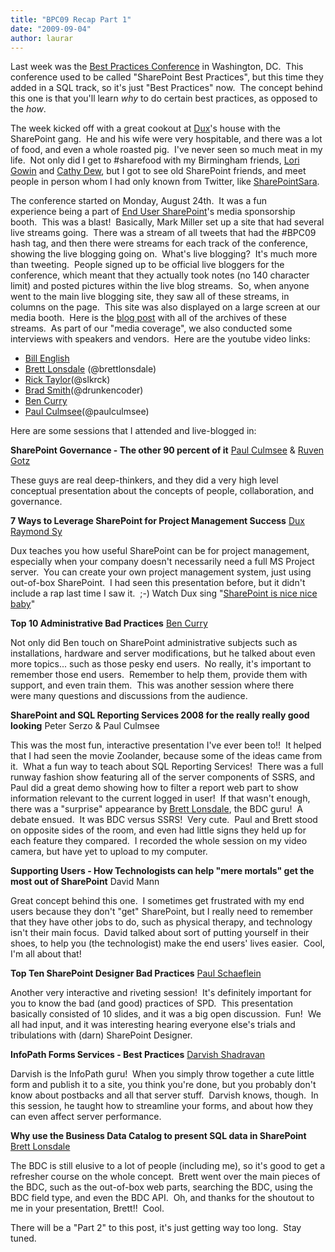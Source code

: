 ```yaml
---
title: "BPC09 Recap Part 1"
date: "2009-09-04"
author: laurar
---
```


Last week was the [Best Practices Conference](http://www.bestpracticesconference.com) in Washington, DC.  This conference used to be called "SharePoint Best Practices", but this time they added in a SQL track, so it's just "Best Practices" now.  The concept behind this one is that you'll learn _why_ to do certain best practices, as opposed to the _how_.

The week kicked off with a great cookout at [Dux](http://www.meetdux.com)'s house with the SharePoint gang.  He and his wife were very hospitable, and there was a lot of food, and even a whole roasted pig.  I've never seen so much meat in my life.  Not only did I get to #sharefood with my Birmingham friends, [Lori Gowin](http://www.pointgowin.com/seethepoint) and [Cathy Dew](http://www.sharepointcat.com), but I got to see old SharePoint friends, and meet people in person whom I had only known from Twitter, like [SharePointSara](http://www.twitter.com/sharepointsara).

The conference started on Monday, August 24th.  It was a fun experience being a part of [End User SharePoint](http://www.endusersharepoint.com)'s media sponsorship booth.  This was a blast!  Basically, Mark Miller set up a site that had several live streams going.  There was a stream of all tweets that had the #BPC09 hash tag, and then there were streams for each track of the conference, showing the live blogging going on.  What's live blogging?  It's much more than tweeting.  People signed up to be official live bloggers for the conference, which meant that they actually took notes (no 140 character limit) and posted pictures within the live blog streams.  So, when anyone went to the main live blogging site, they saw all of these streams, in columns on the page.  This site was also displayed on a large screen at our media booth.  Here is the [blog post](http://www.endusersharepoint.com/?p=1900) with all of the archives of these streams.  As part of our "media coverage", we also conducted some interviews with speakers and vendors.  Here are the youtube video links:

- [Bill English](http://www.youtube.com/watch?v=yUm9M7X2jzs)
- [Brett Lonsdale](http://www.youtube.com/watch?v=fAl45VHv0wU) (@brettlonsdale)
- [Rick Taylor](http://www.youtube.com/watch?v=U3o5J0Rq3a8)(@slkrck)
- [Brad Smith](http://www.youtube.com/watch?v=FFUMLPdgNhQ)(@drunkencoder)
- [Ben Curry](http://www.youtube.com/watch?v=jDYyawQSuy0)
- [Paul Culmsee](http://www.ustream.tv/recorded/2042070)(@paulculmsee)

Here are some sessions that I attended and live-blogged in:

**SharePoint Governance - The other 90 percent of it** [Paul Culmsee](http://www.twitter.com/paulculmsee) & [Ruven Gotz](http://spinsiders.com/ruveng/)

These guys are real deep-thinkers, and they did a very high level conceptual presentation about the concepts of people, collaboration, and governance.

**7 Ways to Leverage SharePoint for Project Management Success** [Dux Raymond Sy](http://www.meetdux.com)

Dux teaches you how useful SharePoint can be for project management, especially when your company doesn't necessarily need a full MS Project server.  You can create your own project management system, just using out-of-box SharePoint.  I had seen this presentation before, but it didn't include a rap last time I saw it.  ;-) Watch Dux sing "[SharePoint is nice nice baby](http://sp.meetdux.com/archive/2009/08/24/sharepoint-is-nice-nice-baby-bpc09-remix.aspx)"

**Top 10 Administrative Bad Practices** [Ben Curry](http://sharepoint.mindsharpblogs.com/Ben)

Not only did Ben touch on SharePoint administrative subjects such as installations, hardware and server modifications, but he talked about even more topics... such as those pesky end users.  No really, it's important to remember those end users.  Remember to help them, provide them with support, and even train them.  This was another session where there were many questions and discussions from the audience. 

**SharePoint and SQL Reporting Services 2008 for the really really good looking** Peter Serzo & Paul Culmsee

This was the most fun, interactive presentation I've ever been to!!  It helped that I had seen the movie Zoolander, because some of the ideas came from it.  What a fun way to teach about SQL Reporting Services!  There was a full runway fashion show featuring all of the server components of SSRS, and Paul did a great demo showing how to filter a report web part to show information relevant to the current logged in user!  If that wasn't enough, there was a "surprise" appearance by [Brett Lonsdale](http://www.brettlonsdale.com), the BDC guru!  A debate ensued.  It was BDC versus SSRS!  Very cute.  Paul and Brett stood on opposite sides of the room, and even had little signs they held up for each feature they compared.  I recorded the whole session on my video camera, but have yet to upload to my computer.

**Supporting Users - How Technologists can help "mere mortals" get the most out of SharePoint** David Mann

Great concept behind this one.  I sometimes get frustrated with my end users because they don't "get" SharePoint, but I really need to remember that they have other jobs to do, such as physical therapy, and technology isn't their main focus.  David talked about sort of putting yourself in their shoes, to help you (the technologist) make the end users' lives easier.  Cool, I'm all about that!

**Top Ten SharePoint Designer Bad Practices** [Paul Schaeflein](http://twitter.com/PaulSchaeflein)

Another very interactive and riveting session!  It's definitely important for you to know the bad (and good) practices of SPD.  This presentation basically consisted of 10 slides, and it was a big open discussion.  Fun!  We all had input, and it was interesting hearing everyone else's trials and tribulations with (darn) SharePoint Designer.

**InfoPath Forms Services - Best Practices** [Darvish Shadravan](http://twitter.com/dShadravan)

Darvish is the InfoPath guru!  When you simply throw together a cute little form and publish it to a site, you think you're done, but you probably don't know about postbacks and all that server stuff.  Darvish knows, though.  In this session, he taught how to streamline your forms, and about how they can even affect server performance.

**Why use the Business Data Catalog to present SQL data in SharePoint** [Brett Lonsdale](http://www.brettlonsdale.com)

The BDC is still elusive to a lot of people (including me), so it's good to get a refresher course on the whole concept.  Brett went over the main pieces of the BDC, such as the out-of-box web parts, searching the BDC, using the BDC field type, and even the BDC API.  Oh, and thanks for the shoutout to me in your presentation, Brett!!  Cool.

There will be a "Part 2" to this post, it's just getting way too long.  Stay tuned.
